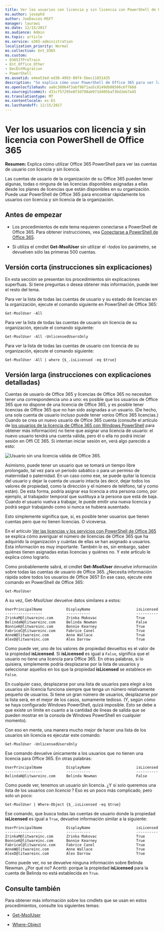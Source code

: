 ```yaml
---
title: Ver los usuarios con licencia y sin licencia con PowerShell de Office 365
ms.author: josephd
author: JoeDavies-MSFT
manager: laurawi
ms.date: 12/15/2017
ms.audience: Admin
ms.topic: article
ms.service: o365-administration
localization_priority: Normal
ms.collection: Ent_O365
ms.custom:
- O365ITProTrain
- Ent_Office_Other
- DecEntMigration
- PowerShell
ms.assetid: e4ee53ed-ed36-4993-89f4-5bec11031435
description: "Se explica cómo usar PowerShell de Office 365 para ver las cuentas de usuario con licencia y sin licencia."
ms.openlocfilehash: aa8c38864f3abf98f1aa5c8149db08506c6f7668
ms.sourcegitcommit: d31cf57295e8f3d798ab971d405baf3bd3eb7a45
ms.translationtype: MT
ms.contentlocale: es-ES
ms.lasthandoff: 12/15/2017
---
```

# <a name="view-licensed-and-unlicensed-users-with-office-365-powershell"></a>Ver los usuarios con licencia y sin licencia con PowerShell de Office 365

**Resumen:** Explica cómo utilizar Office 365 PowerShell para ver las cuentas de usuario con licencia y sin licencia.
  
Las cuentas de usuario de la organización de su Office 365 pueden tener algunas, todas o ninguna de las licencias disponibles asignadas a ellas desde los planes de licencias que están disponibles en su organización. Puede usar PowerShell de Office 365 para encontrar rápidamente los usuarios con licencia y sin licencia de la organización.
  
## <a name="before-you-begin"></a>Antes de empezar

- Los procedimientos de este tema requieren conectarse a PowerShell de Office 365. Para obtener instrucciones, vea [Conectarse a PowerShell de Office 365](connect-to-office-365-powershell.md).
    
- Si utiliza el cmdlet **Get-MsolUser** sin utilizar el _-todos los_ parámetro, se devuelven sólo las primeras 500 cuentas.
    
## <a name="the-short-version-instructions-without-explanations"></a>Versión corta (instrucciones sin explicaciones)

En esta sección se presentan los procedimientos sin explicaciones superfluas. Si tiene preguntas o desea obtener más información, puede leer el resto del tema.
  
Para ver la lista de todas las cuentas de usuario y su estado de licencias en la organización, ejecute el comando siguiente en PowerShell de Office 365:
  
```
Get-MsolUser -All
```

Para ver la lista de todas las cuentas de usuario sin licencia de su organización, ejecute el comando siguiente:
  
```
Get-MsolUser -All -UnlicensedUsersOnly
```

Para ver la lista de todas las cuentas de usuario con licencia de su organización, ejecute el comando siguiente:
  
```
Get-MsolUser -All | where {$_.isLicensed -eq $true}
```

## <a name="the-long-version-instructions-with-detailed-explanations"></a>Versión larga (instrucciones con explicaciones detalladas)

Cuentas de usuario de Office 365 y licencias de Office 365 no necesitan tener una correspondencia uno a uno: es posible que los usuarios de Office 365 que no dispone de una licencia de Office 365, y es posible tener licencias de Office 365 que no han sido asignadas a un usuario. (De hecho, una sola cuenta de usuario incluso puede tener *varios* Office 365 licencias.) Cuando se crea un nuevo usuario de Office 365 cuenta (consulte el artículo de [los usuarios de la licencia de Office 365 con Windows PowerShell](http://technet.microsoft.com/library/0ab9fcac-e5ea-4b5b-b72c-8c92c55565ac.aspx) para obtener más información) no tiene que asignar una licencia de usuario: el nuevo usuario tendrá una cuenta válida, pero él o ella no podrá iniciar sesión en Offi CE 365. Si intentan iniciar sesión en, verá algo parecido a esto:
  
![Usuario sin una licencia válida de Office 365.](images/o365_powershell_no_license.png)
  
Asimismo, puede tener un usuario que se tomará un tiempo libre prolongado, tal vez para un período sabático o para un permiso de maternidad o paternidad. En un caso como ese, se puede quitar la licencia del usuario y dejar la cuenta de usuario intacta (es decir, dejar todos los valores de propiedad, como la dirección y el número de teléfono, tal y como están). De esta forma, podría asignar esa licencia a otra persona como, por ejemplo, al trabajador temporal que sustituya a la persona que está de baja. Cuando el usuario vuelva a trabajar, le puede emitir una nueva licencia y podrá seguir trabajando como si nunca se hubiera ausentado.
  
Esto simplemente significa que, sí, es posible tener usuarios que tienen cuentas pero que no tienen licencias. O viceversa.
  
En el artículo [Ver las licencias y los servicios con PowerShell de Office 365](view-licenses-and-services-with-office-365-powershell.md) se explica cómo averiguar el número de licencias de Office 365 que ha adquirido la organización y cuántas de ellas se han asignado a usuarios. Esta información es muy importante. También lo es, sin embargo, saber quiénes tienen asignadas estas licencias y quiénes no. Y este artículo le explica cómo lograrlo.
  
Como probablemente sabrá, el cmdlet **Get-MsolUser** devuelve información sobre todas las cuentas de usuario de Office 365. ¿Necesita información rápida sobre todos los usuarios de Office 365? En ese caso, ejecute este comando en PowerShell de Office 365:
  
```
Get-MsolUser
```

A su vez, Get-MsolUser devuelve datos similares a estos:
  
```
UserPrincipalName           DisplayName                     isLicensed
-----------------           -----------                     ----------
ZrinkaM@litwareinc.com      Zrinka Makovac                  True
BelindaN@litwareinc.com     Belinda Newman                  False
BonnieK@litwareinc.com      Bonnie Kearney                  True
FabriceC@litwareinc.com     Fabrice Canel                   True
AnneW@litwareinc.com        Anne Wallace                    True
AlexD@litwareinc.com        Alex Darrow                     True
```

Como puede ver, uno de los valores de propiedad devueltos es el valor de la propiedad **isLicensed**. Si **isLicensed** es igual a `False`, significa que el usuario no tiene una licencia para Office 365. En otras palabras, si lo quisiera, simplemente podría desplazarse por la lista de usuarios y seleccionar aquellos en los que la propiedad **isLicensed** se establece en `False`.
  
En cualquier caso, desplazarse por una lista de usuarios para elegir a los usuarios sin licencia funciona siempre que tenga un número relativamente pequeño de usuarios. Si tiene un gran número de usuarios, desplazarse por la lista será, en el mejor de los casos, sumamente tedioso. (Y, según cómo se haya configurado Windows PowerShell, quizá imposible. Esto se debe a que existe un límite en cuanto a la cantidad de líneas de salida que se pueden mostrar en la consola de Windows PowerShell en cualquier momento).
  
Con eso en mente, una manera mucho mejor de hacer una lista de los usuarios sin licencia es ejecutar este comando:
  
```
Get-MsolUser -UnlicensedUsersOnly
```

Ese comando devuelve únicamente a los usuarios que no tienen una licencia para Office 365. En otras palabras:
  
```
UserPrincipalName           DisplayName                     isLicensed
-----------------           -----------                     ----------
BelindaN@litwareinc.com     Belinda Newman                  False
```

Como puede ver, tenemos un usuario sin licencia. ¿Y si solo queremos una lista de los usuarios  *con licencia*  ? Eso es un poco más complicado, pero solo un poco:
  
```
Get-MsolUser | Where-Object {$_.isLicensed -eq $true}
```

Ese comando, que busca todas las cuentas de usuario donde la propiedad **isLicensed** es igual a `True`, devuelve información similar a la siguiente:
  
```
UserPrincipalName           DisplayName                     isLicensed
-----------------           -----------                     ----------
ZrinkaM@litwareinc.com      Zrinka Makovac                  True
BonnieK@litwareinc.com      Bonnie Kearney                  True
FabriceC@litwareinc.com     Fabrice Canel                   True
AnneW@litwareinc.com        Anne Wallace                    True
AlexD@litwareinc.com        Alex Darrow                     True
```

Como puede ver, no se devuelve ninguna información sobre Belinda Newman. ¿Por qué no? Acertó: porque la propiedad **isLicensed** para la cuenta de Belinda no está establecida en `True`.
  
## <a name="see-also"></a>Consulte también
<a name="SeeAlso"> </a>

Para obtener más información sobre los cmdlets que se usan en estos procedimientos, consulte los siguientes temas:
  
- [Get-MsolUser](https://go.microsoft.com/fwlink/p/?LinkId=691547)
    
- [Where-Object](https://go.microsoft.com/fwlink/p/?LinkId=113423)
    

